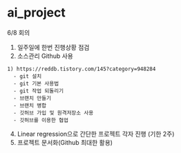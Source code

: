 # ai_project

6/8 회의
  1. 일주일에 한번 진행상황 점검
  2. 소스관리 Github 사용

    1) https://reddb.tistory.com/145?category=948284
      - git 설치
      - git 기본 사용법
      - git 작업 되돌리기
      - 브랜치 만들기
      - 브랜치 병합
      - 깃허브 가입 및 원격저장소 사용
      - 깃허브를 이용한 협업
  4. Linear regression으로 간단한 프로젝트 각자 진행 (기한 2주)
  5. 프로젝트 문서화(Github 최대한 활용)
